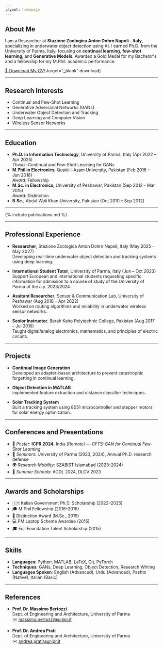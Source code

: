```yaml
---
layout: homepage
---
```


## About Me

I am a Researcher at **Stazione Zoologica Anton Dohrn Napoli - Italy**, specializing in underwater
object detection using AI. I earned Ph.D. from the University of Parma, Italy, focusing on
**continual learning**, **few-shot learning**, and **Generative Models**. Awarded a Gold Medal for my
Bachelor's and a fellowship for my M.Phil. academic performance.

[📄 Download My CV](assets/files/cv.pdf){:target="_blank" download}

---


## Research Interests

- Continual and Few-Shot Learning  
- Generative Adversarial Networks (GANs)  
- Underwater Object Detection and Tracking  
- Deep Learning and Computer Vision  
- Wireless Sensor Networks

---

## Education

- **Ph.D. in Information Technology**, University of Parma, Italy (Apr 2022 – Apr 2025)  
  _Thesis_: Continual and Few-Shot Learning for GANs  
- **M.Phil in Electronics**, Quaid-i-Azam University, Pakistan (Feb 2016 – Jun 2018)  
  _Award_: Fellowship 
- **M.Sc. in Electronics**, University of Peshawar, Pakistan (Sep 2012 – Mar 2015)  
  _Award_: Distinction  
- **B.Sc.**, Abdul Wali Khan University, Pakistan (Oct 2010 – Sep 2012)  
  

---


{% include publications.md %}

---
## Professional Experience

- **Researcher**, Stazione Zoologica Anton Dohrn Napoli, Italy (May 2025 – May 2027)  
  Developing real-time underwater object detection and tracking systems using deep learning.

- **International Student Tutor**, University of Parma, Italy (Jun – Oct 2023)
  Support European and international students requesting specific information for admission to a course of study of the University of Parma of the a.y.
  2023/2024.

- **Assitant Researcher**, Sensor & Communication Lab, University of Peshawar (Aug 2018 – Apr 2022)  
  Worked on routing algorithms and reliability in underwater wireless sensor networks.

- **Senior Instructor**, Barah Kaho Polytechnic College, Pakistan (Aug 2017 – Jul 2019)  
  Taught digital/analog electronics, mathematics, and principles of electric circuits.

---

## Projects

- **Continual Image Generation**  
  Developed an adapter-based architecture to prevent catastrophic forgetting in continual learning.

- **Object Detection in MATLAB**  
  Implemented feature extraction and distance classifier techniques.

- **Solar Tracking System**  
  Built a tracking system using 8051 microcontroller and stepper motors for solar energy optimization.

---

## Conferences and Presentations

- 🧾 *Poster*: **ICPR 2024**, India (Remote) — _CFTS-GAN for Continual Few-Shot Learning_  
- 🔬 *Seminars*: University of Parma (2023, 2024), Annual Ph.D. research defense  
- 🌍 *Research Mobility*: SZABIST Islamabad (2023–2024)  
- 🧠 *Summer Schools*: ACDL 2024, DLCV 2023

---

## Awards and Scholarships

- 🇮🇹 Italian Government Ph.D. Scholarship (2022–2025)  
- 🎓 M.Phil Fellowship (2016–2018)  
- 🥇 Distinction Award (M.Sc., 2015)  
- 💻 PM Laptop Scheme Awardee (2015)  
- 🎓 Fuji Foundation Talent Scholarship (2015)

---

## Skills

- **Languages**: Python, MATLAB, LaTeX, Git, PyTorch  
- **Techniques**: GANs, Deep Learning, Object Detection, Research Writing  
- **Languages Spoken**: English (Advanced), Urdu (Advanced), Pashto (Native), Italian (Basic)

---

## References

- **Prof. Dr. Massimo Bertozzi**  
  Dept. of Engineering and Architecture, University of Parma  
  ✉️ [massimo.bertozzi@unipr.it](mailto:massimo.bertozzi@unipr.it)

- **Prof. Dr. Andrea Prati**  
  Dept. of Engineering and Architecture, University of Parma  
  ✉️ [andrea.prati@unipr.it](mailto:andrea.prati@unipr.it)
